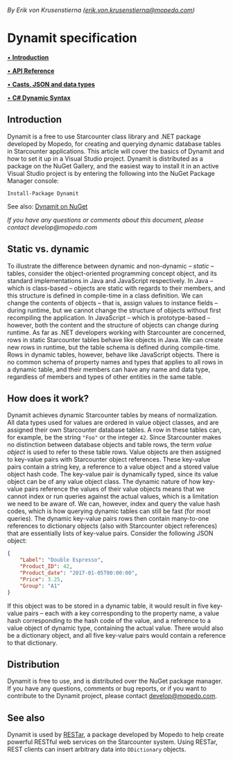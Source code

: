 _By Erik von Krusenstierna (erik.von.krusenstierna@mopedo.com)_

# Dynamit specification

[• **Introduction**](#introduction)

[• **API Reference**](Documentation/API%20Reference.md)

[• **Casts, JSON and data types**](Documentation/Casts,%20JSON%20and%20data%20types.md)

[• **C# Dynamic Syntax**](Documentation/C%23%20Dynamic%20Syntax.md)

## Introduction

Dynamit is a free to use Starcounter class library and .NET package developed by Mopedo, for creating and querying dynamic database tables in Starcounter applications. This article will cover the basics of Dynamit and how to set it up in a Visual Studio project. Dynamit is distributed as a package on the NuGet Gallery, and the easiest way to install it in an active Visual Studio project is by entering the following into the NuGet Package Manager console:

```
Install-Package Dynamit
```

See also: [Dynamit on NuGet](https://www.nuget.org/packages/Dynamit)

_If you have any questions or comments about this document, please contact develop@mopedo.com_

## Static vs. dynamic

To illustrate the difference between dynamic and non-dynamic – _static_ – tables, consider the object-oriented programming concept object, and its standard implementations in Java and JavaScript respectively. In Java – which is class-based – objects are static with regards to their members, and this structure is defined in compile-time in a class definition. We can change the contents of objects – that is, assign values to instance fields – during runtime, but we cannot change the structure of objects without first recompiling the application. In JavaScript – which is prototype-based – however, both the content and the structure of objects can change during runtime. As far as .NET developers working with Starcounter are concerned, rows in static Starcounter tables behave like objects in Java. We can create new rows in runtime, but the table schema is defined during compile-time. Rows in dynamic tables, however, behave like JavaScript objects. There is no common schema of property names and types that applies to all rows in a dynamic table, and their members can have any name and data type, regardless of members and types of other entities in the same table.

## How does it work?

Dynamit achieves dynamic Starcounter tables by means of normalization. All data types used for values are ordered in value object classes, and are assigned their own Starcounter database tables. A row in these tables can, for example, be the string `"Foo"` or the integer `42`. Since Starcounter makes no distinction between database objects and table rows, the term _value object_ is used to refer to these table rows. Value objects are then assigned to key-value pairs with Starcounter object references. These key-value pairs contain a string key, a reference to a value object and a stored value object hash code. The key-value pair is dynamically typed, since its value object can be of any value object class. The dynamic nature of how key-value pairs reference the values of their value objects means that we cannot index or run queries against the actual values, which is a limitation we need to be aware of. We can, however, index and query the value hash codes, which is how querying dynamic tables can still be fast (for most queries). The dynamic key-value pairs rows then contain many-to-one references to dictionary objects (also with Starcounter object references) that are essentially lists of key-value pairs. Consider the following JSON object:

```json
{
    "Label": "Double Espresso",
    "Product_ID": 42,
    "Product_date": "2017-01-05T00:00:00",
    "Price": 3.25,
    "Group": "A1"
}
```

If this object was to be stored in a dynamic table, it would result in five key-value pairs – each with a key corresponding to the property name, a value hash corresponding to the hash code of the value, and a reference to a value object of dynamic type, containing the actual value. There would also be a dictionary object, and all five key-value pairs would contain a reference to that dictionary.

## Distribution

Dynamit is free to use, and is distributed over the NuGet package manager. If you have any questions, comments or bug reports, or if you want to contribute to the Dynamit project, please contact develop@mopedo.com.


## See also

Dynamit is used by [RESTar](https://github.com/Mopedo/Home/tree/master/Documentation/RESTar), a package developed by Mopedo to help create powerful RESTful web services on the Starcounter system. Using RESTar, REST clients can insert arbitrary data into `DDictionary` objects.
